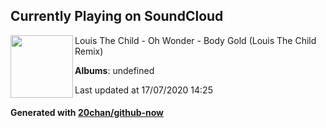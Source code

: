 ## Currently Playing on SoundCloud

[<img align="left" width="100" src="https://i1.sndcdn.com/artworks-000096711568-870lt1-t120x120.jpg">](https://soundcloud.com/louisthechild/bodygold)

Louis The Child - Oh Wonder - Body Gold (Louis The Child Remix)

**Albums**: undefined

Last updated at 17/07/2020 14:25

#### Generated with [20chan/github-now](https://github.com/20chan/github-now)


<!--
**20chan/20chan** is a ✨ _special_ ✨ repository because its `README.md` (this file) appears on your GitHub profile.

Here are some ideas to get you started:

- 🔭 I’m currently working on ...
- 🌱 I’m currently learning ...
- 👯 I’m looking to collaborate on ...
- 🤔 I’m looking for help with ...
- 💬 Ask me about ...
- 📫 How to reach me: ...
- 😄 Pronouns: ...
- ⚡ Fun fact: ...
-->
